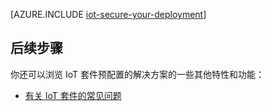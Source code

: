 <properties
 pageTitle="保护物联网部署 | Azure"
 description="本文详细说明如何保护你的 IoT 部署"
 services=""
 suite="iot-suite"
 documentationCenter=""
 authors="YuriDio"
 manager="timlt"
 editor=""/>


<tags
 ms.service="iot-suite"
 ms.date="07/20/2016"
 wacn.date="09/05/2016"/>

[AZURE.INCLUDE [iot-secure-your-deployment](../../includes/iot-secure-your-deployment.md)]

## 后续步骤

你还可以浏览 IoT 套件预配置的解决方案的一些其他特性和功能：

- [有关 IoT 套件的常见问题][lnk-faq]

[lnk-predictive-overview]: /documentation/articles/iot-suite-predictive-overview/
[lnk-faq]: /documentation/articles/iot-suite-faq/

<!---HONumber=Mooncake_0829_2016-->